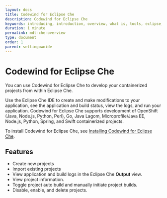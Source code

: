 ```yaml
---
layout: docs
title: Codewind for Eclipse Che
description: Codewind for Eclipse Che
keywords: introducing, introduction, overview, what is, tools, eclipse, Codewind for Eclipse Che, Eclipse tools, Eclipse IDE, local installation
duration: 1 minute
permalink: mdt-che-overview
type: document
order: 1
parent: settingownide
---
```


# Codewind for Eclipse Che

You can use Codewind for Eclipse Che to develop your containerized projects from within Eclipse Che.

Use the Eclipse Che IDE to create and make modifications to your application, see the application and build status, view the logs, and run your application. Codewind for Eclipse Che supports development of OpenShift (Java, Node.js, Python, Perl), Go, Java Lagom, Microprofile/Java EE, Node.js, Python, Spring, and Swift containerized projects.

To install Codewind for Eclipse Che, see [Installing Codewind for Eclipse Che](mdt-che-installinfo.html).

## Features

- Create new projects
- Import existing projects
- View application and build logs in the Eclipse Che **Output** view.
- View project information.
- Toggle project auto build and manually initiate project builds.
- Disable, enable, and delete projects.
